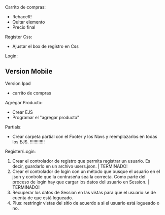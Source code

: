 Carrito de compras: 
- RehaceR!
- Quitar elemento
- Precio final 

Register Css: 
- Ajustar el box de registro en Css

Login: 

Version Mobile
- 

Version Ipad
- carrito de compras

Agregar Producto:
- Crear EJS
- Programar el "agregar producto"

Partials: 
- Crear carpeta partial con el Footer y los Navs y reemplazarlos en todas los EJS. !!!!!!!!!!!!

Register/Login:

1. Crear el controlador de registro que permita registrar un usuario. Es decir, guardarlo en un archivo users.json. | TERMINADO! 
2. Crear el controlador de login con un método que busque el usuario en el json y controle que la contraseña sea la correcta. Como parte del proceso de login hay que cargar los datos del usuario en Session. | TERMINADO! 
3. Recuperar los datos de Session en las vistas para que el usuario se de cuenta de que está logueado.
4. Plus: restringir vistas del sitio de acuerdo a si el usuario está logueado o no.
